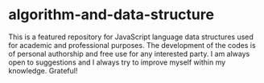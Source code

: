 # algorithm-and-data-structure
This is a featured repository for JavaScript language data structures used for academic and professional purposes. The development of the codes is of personal authorship and free use for any interested party. I am always open to suggestions and I always try to improve myself within my knowledge. Grateful!
